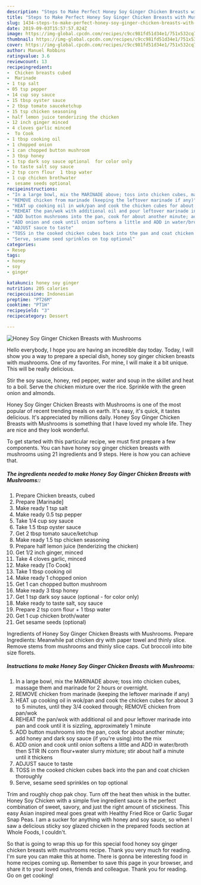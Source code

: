 ```yaml
---
description: "Steps to Make Perfect Honey Soy Ginger Chicken Breasts with Mushrooms"
title: "Steps to Make Perfect Honey Soy Ginger Chicken Breasts with Mushrooms"
slug: 1434-steps-to-make-perfect-honey-soy-ginger-chicken-breasts-with-mushrooms
date: 2019-09-03T15:57:57.824Z
image: https://img-global.cpcdn.com/recipes/c9cc981fd51d34e1/751x532cq70/honey-soy-ginger-chicken-breasts-with-mushrooms-recipe-main-photo.jpg
thumbnail: https://img-global.cpcdn.com/recipes/c9cc981fd51d34e1/751x532cq70/honey-soy-ginger-chicken-breasts-with-mushrooms-recipe-main-photo.jpg
cover: https://img-global.cpcdn.com/recipes/c9cc981fd51d34e1/751x532cq70/honey-soy-ginger-chicken-breasts-with-mushrooms-recipe-main-photo.jpg
author: Manuel Robbins
ratingvalue: 3.6
reviewcount: 13
recipeingredient:
-  Chicken breasts cubed
-  Marinade
- 1 tsp salt
- 05 tsp pepper
- 14 cup soy sauce
- 15 tbsp oyster sauce
- 2 tbsp tomato sauceketchup
- 15 tsp chicken seasoning
- half lemon juice tenderizing the chicken
- 12 inch ginger minced
- 4 cloves garlic minced
-  To Cook
- 1 tbsp cooking oil
- 1 chopped onion
- 1 can chopped button mushroom
- 3 tbsp honey
- 1 tsp dark soy sauce optional  for color only
- to taste salt soy sauce
- 2 tsp corn flour  1 tbsp water
- 1 cup chicken brothwater
-  sesame seeds optional
recipeinstructions:
- "In a large bowl, mix the MARINADE above; toss into chicken cubes, massage them and marinade for 2 hours or overnight."
- "REMOVE chicken from marinade (keeping the leftover marinade if any)"
- "HEAT up cooking oil in wok/pan and cook the chicken cubes for about 3 to 5 minutes, until they 3/4 cooked through; REMOVE chicken from pan/wok"
- "REHEAT the pan/wok with additional oil and pour leftover marinade into pan and cook until it is sizzling, approximately 1 minute"
- "ADD button mushrooms into the pan, cook for about another minute; add honey and dark soy sauce (if you&#39;re using) into the mix"
- "ADD onion and cook until onion softens a little and ADD in water/broth then STIR IN corn flour+water slurry mixture; stir about half a minute until it thickens"
- "ADJUST sauce to taste"
- "TOSS in the cooked chicken cubes back into the pan and coat chicken thoroughly"
- "Serve, sesame seed sprinkles on top optional"
categories:
- Resep
tags:
- honey
- soy
- ginger

katakunci: honey soy ginger
nutrition: 205 calories
recipecuisine: Indonesian
preptime: "PT26M"
cooktime: "PT1H"
recipeyield: "3"
recipecategory: Dessert

---
```



![Honey Soy Ginger Chicken Breasts with Mushrooms](https://img-global.cpcdn.com/recipes/c9cc981fd51d34e1/751x532cq70/honey-soy-ginger-chicken-breasts-with-mushrooms-recipe-main-photo.jpg)

Hello everybody, I hope you are having an incredible day today. Today, I will show you a way to prepare a special dish, honey soy ginger chicken breasts with mushrooms. One of my favorites. For mine, I will make it a bit unique. This will be really delicious.

Stir the soy sauce, honey, red pepper, water and soup in the skillet and heat to a boil. Serve the chicken mixture over the rice. Sprinkle with the green onion and almonds.

Honey Soy Ginger Chicken Breasts with Mushrooms is one of the most popular of recent trending meals on earth. It's easy, it's quick, it tastes delicious. It's appreciated by millions daily. Honey Soy Ginger Chicken Breasts with Mushrooms is something that I have loved my whole life. They are nice and they look wonderful.


To get started with this particular recipe, we must first prepare a few components. You can have honey soy ginger chicken breasts with mushrooms using 21 ingredients and 9 steps. Here is how you can achieve that.

##### The ingredients needed to make Honey Soy Ginger Chicken Breasts with Mushrooms::

1. Prepare  Chicken breasts, cubed
1. Prepare  [Marinade]
1. Make ready 1 tsp salt
1. Make ready 0.5 tsp pepper
1. Take 1/4 cup soy sauce
1. Take 1.5 tbsp oyster sauce
1. Get 2 tbsp tomato sauce/ketchup
1. Make ready 1.5 tsp chicken seasoning
1. Prepare half lemon juice (tenderizing the chicken)
1. Get 1/2 inch ginger, minced
1. Take 4 cloves garlic, minced
1. Make ready  [To Cook]
1. Take 1 tbsp cooking oil
1. Make ready 1 chopped onion
1. Get 1 can chopped button mushroom
1. Make ready 3 tbsp honey
1. Get 1 tsp dark soy sauce (optional - for color only)
1. Make ready to taste salt, soy sauce
1. Prepare 2 tsp corn flour + 1 tbsp water
1. Get 1 cup chicken broth/water
1. Get  sesame seeds (optional)


Ingredients of Honey Soy Ginger Chicken Breasts with Mushrooms. Prepare Ingredients: Meanwhile pat chicken dry with paper towel and thinly slice. Remove stems from mushrooms and thinly slice caps. Cut broccoli into bite size florets. 

##### Instructions to make Honey Soy Ginger Chicken Breasts with Mushrooms:

1. In a large bowl, mix the MARINADE above; toss into chicken cubes, massage them and marinade for 2 hours or overnight.
1. REMOVE chicken from marinade (keeping the leftover marinade if any)
1. HEAT up cooking oil in wok/pan and cook the chicken cubes for about 3 to 5 minutes, until they 3/4 cooked through; REMOVE chicken from pan/wok
1. REHEAT the pan/wok with additional oil and pour leftover marinade into pan and cook until it is sizzling, approximately 1 minute
1. ADD button mushrooms into the pan, cook for about another minute; add honey and dark soy sauce (if you&#39;re using) into the mix
1. ADD onion and cook until onion softens a little and ADD in water/broth then STIR IN corn flour+water slurry mixture; stir about half a minute until it thickens
1. ADJUST sauce to taste
1. TOSS in the cooked chicken cubes back into the pan and coat chicken thoroughly
1. Serve, sesame seed sprinkles on top optional


Trim and roughly chop pak choy. Turn off the heat then whisk in the butter. Honey Soy Chicken with a simple five ingredient sauce is the perfect combination of sweet, savory, and just the right amount of stickiness. This easy Asian inspired meal goes great with Healthy Fried Rice or Garlic Sugar Snap Peas. I am a sucker for anything with honey and soy sauce, so when I saw a delicious sticky soy glazed chicken in the prepared foods section at Whole Foods, I couldn&#39;t. 

So that is going to wrap this up for this special food honey soy ginger chicken breasts with mushrooms recipe. Thank you very much for reading. I'm sure you can make this at home. There is gonna be interesting food in home recipes coming up. Remember to save this page in your browser, and share it to your loved ones, friends and colleague. Thank you for reading. Go on get cooking!
